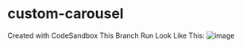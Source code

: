 # custom-carousel
Created with CodeSandbox
This Branch Run Look Like This:
![image](https://user-images.githubusercontent.com/97892253/177505596-efb9e2cf-8d9d-4ecd-8f6c-dd50f2afca21.png)
